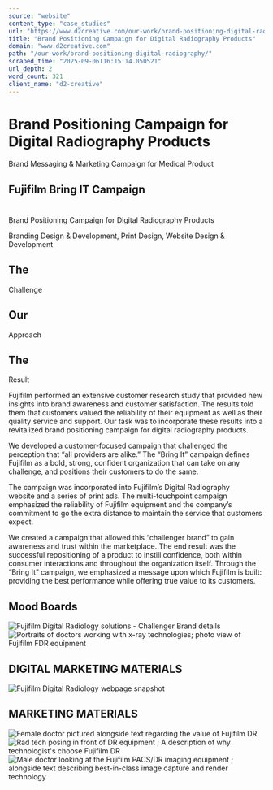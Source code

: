 ```yaml
---
source: "website"
content_type: "case_studies"
url: "https://www.d2creative.com/our-work/brand-positioning-digital-radiography/"
title: "Brand Positioning Campaign for Digital Radiography Products"
domain: "www.d2creative.com"
path: "/our-work/brand-positioning-digital-radiography/"
scraped_time: "2025-09-06T16:15:14.050521"
url_depth: 2
word_count: 321
client_name: "d2-creative"
---
```


# Brand Positioning Campaign for Digital Radiography Products

Brand Messaging & Marketing Campaign for Medical Product

## Fujifilm Bring IT Campaign

#

Brand Positioning Campaign for Digital Radiography Products

Branding Design & Development, Print Design, Website Design & Development

## The
Challenge

## Our
Approach

## The
Result

Fujifilm performed an extensive customer research study that provided new insights into brand awareness and customer satisfaction. The results told them that customers valued the reliability of their equipment as well as their quality service and support. Our task was to incorporate these results into a revitalized brand positioning campaign for digital radiography products.

We developed a customer-focused campaign that challenged the perception that “all providers are alike.” The “Bring It” campaign defines Fujifilm as a bold, strong, confident organization that can take on any challenge, and positions their customers to do the same.

The campaign was incorporated into Fujifilm’s Digital Radiography website and a series of print ads. The multi-touchpoint campaign emphasized the reliability of Fujifilm equipment and the company’s commitment to go the extra distance to maintain the service that customers expect.

We created a campaign that allowed this “challenger brand” to gain awareness and trust within the marketplace. The end result was the successful repositioning of a product to instill confidence, both within consumer interactions and throughout the organization itself. Through the “Bring It” campaign, we emphasized a message upon which Fujifilm is built: providing the best performance while offering true value to its customers.

## Mood Boards

![Fujifilm Digital Radiology solutions - Challenger Brand details](https://www.d2creative.com/wp-content/uploads/2022/07/bring-it-moodboard-01@2x.jpg) ![Portraits of doctors working with x-ray technologies; photo view of Fujifilm FDR equipment](https://www.d2creative.com/wp-content/uploads/2022/07/bring-it-moodboard-02@2x.jpg)

## DIGITAL MARKETING MATERIALS

![Fujifilm Digital Radiology webpage snapshot](https://www.d2creative.com/wp-content/uploads/2022/07/fujifilm-dr-home-01-mobile@2x.png)

## MARKETING MATERIALS

![Female doctor pictured alongside text regarding the value of Fujifilm DR](https://www.d2creative.com/wp-content/uploads/2022/07/fujifilm-bring-it-1-02-mobile@2x.jpg) ![Rad tech posing in front of DR equipment ; A description of why technologist's choose Fujifilm DR](https://www.d2creative.com/wp-content/uploads/2022/07/fujifilm-bring-it-3-01-mobile@2x.jpg) ![Male doctor looking at the Fujifilm PACS/DR imaging equipment ; alongside text describing best-in-class image capture and render technology](https://www.d2creative.com/wp-content/uploads/2022/07/fujifilm-bring-it-4-01-mobile@2x.jpg)